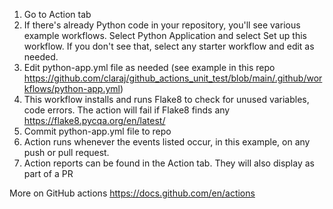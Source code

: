 1. Go to Action tab
2. If there's already Python code in your repository, you'll see various example workflows. Select Python Application and select Set up this workflow.  If you don't see that, select any starter workflow and edit as needed. 
3. Edit python-app.yml file as needed (see example in this repo https://github.com/claraj/github_actions_unit_test/blob/main/.github/workflows/python-app.yml)
4. This workflow installs and runs Flake8 to check for unused variables, code errors. The action will fail if Flake8 finds any https://flake8.pycqa.org/en/latest/
5. Commit python-app.yml file to repo
6. Action runs whenever the events listed occur, in this example, on any push or pull request.
7. Action reports can be found in the Action tab. They will also display as part of a PR

More on GitHub actions https://docs.github.com/en/actions 